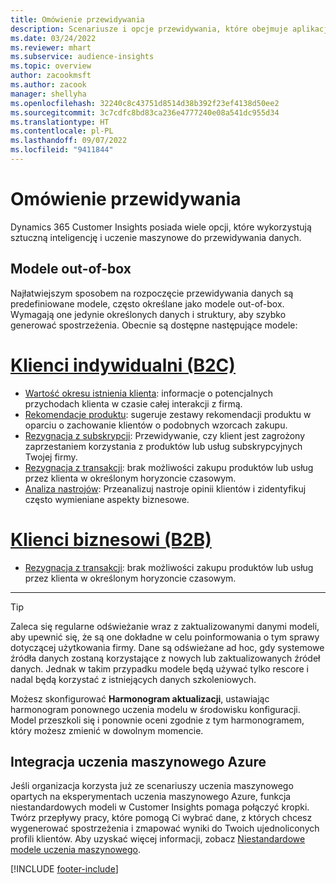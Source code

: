 ```yaml
---
title: Omówienie przewidywania
description: Scenariusze i opcje przewidywania, które obejmuje aplikacja Dynamics 365 Customer Insights.
ms.date: 03/24/2022
ms.reviewer: mhart
ms.subservice: audience-insights
ms.topic: overview
author: zacookmsft
ms.author: zacook
manager: shellyha
ms.openlocfilehash: 32240c8c43751d8514d38b392f23ef4138d50ee2
ms.sourcegitcommit: 3c7cdfc8bd83ca236e4777240e08a541dc955d34
ms.translationtype: HT
ms.contentlocale: pl-PL
ms.lasthandoff: 09/07/2022
ms.locfileid: "9411844"
---
```

# <a name="predictions-overview"></a>Omówienie przewidywania

Dynamics 365 Customer Insights posiada wiele opcji, które wykorzystują sztuczną inteligencję i uczenie maszynowe do przewidywania danych. 

## <a name="out-of-box-models"></a>Modele out-of-box

Najłatwiejszym sposobem na rozpoczęcie przewidywania danych są predefiniowane modele, często określane jako modele out-of-box. Wymagają one jedynie określonych danych i struktury, aby szybko generować spostrzeżenia. Obecnie są dostępne następujące modele: 

# <a name="individual-consumers-b-to-c"></a>[Klienci indywidualni (B2C)](#tab/b2c)

- [Wartość okresu istnienia klienta](predict-customer-lifetime-value.md): informacje o potencjalnych przychodach klienta w czasie całej interakcji z firmą.
- [Rekomendacje produktu](predict-product-recommendation.md): sugeruje zestawy rekomendacji produktu w oparciu o zachowanie klientów o podobnych wzorcach zakupu.
- [Rezygnacja z subskrypcji](predict-subscription-churn.md): Przewidywanie, czy klient jest zagrożony zaprzestaniem korzystania z produktów lub usług subskrypcyjnych Twojej firmy.
- [Rezygnacja z transakcji](predict-transactional-churn.md): brak możliwości zakupu produktów lub usług przez klienta w określonym horyzoncie czasowym.
- [Analiza nastrojów](sentiment-analysis.md): Przeanalizuj nastroje opinii klientów i zidentyfikuj często wymieniane aspekty biznesowe.

# <a name="business-accounts-b-to-b"></a>[Klienci biznesowi (B2B)](#tab/b2b)

- [Rezygnacja z transakcji](predict-transactional-churn.md): brak możliwości zakupu produktów lub usług przez klienta w określonym horyzoncie czasowym.

---

> [!TIP]
> Zaleca się regularne odświeżanie wraz z zaktualizowanymi danymi modeli, aby upewnić się, że są one dokładne w celu poinformowania o tym sprawy dotyczącej użytkowania firmy. Dane są odświeżane ad hoc, gdy systemowe źródła danych zostaną korzystające z nowych lub zaktualizowanych źródeł danych. Jednak w takim przypadku modele będą używać tylko rescore i nadal będą korzystać z istniejących danych szkoleniowych.
>
> Możesz skonfigurować **Harmonogram aktualizacji**, ustawiając harmonogram ponownego uczenia modelu w środowisku konfiguracji. Model przeszkoli się i ponownie oceni zgodnie z tym harmonogramem, który możesz zmienić w dowolnym momencie.

## <a name="azure-machine-learning-integration"></a>Integracja uczenia maszynowego Azure

Jeśli organizacja korzysta już ze scenariuszy uczenia maszynowego opartych na eksperymentach uczenia maszynowego Azure, funkcja niestandardowych modeli w Customer Insights pomaga połączyć kropki. Twórz przepływy pracy, które pomogą Ci wybrać dane, z których chcesz wygenerować spostrzeżenia i zmapować wyniki do Twoich ujednoliconych profili klientów. Aby uzyskać więcej informacji, zobacz [Niestandardowe modele uczenia maszynowego](custom-models.md).

[!INCLUDE [footer-include](includes/footer-banner.md)]
